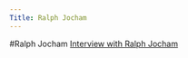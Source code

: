 ```yaml
---
Title: Ralph Jocham
---
```

#Ralph Jocham
[Interview with Ralph Jocham](/wiki/projects/bachelorsprojects/Agility/RalphJocham/InterviewRalphJocham?_k=ICwZbTSj)

